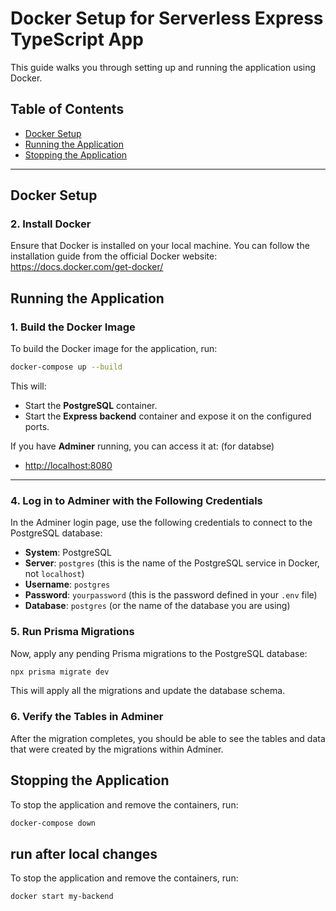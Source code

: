 # Docker Setup for Serverless Express TypeScript App

This guide walks you through setting up and running the application using Docker.

## Table of Contents

- [Docker Setup](#docker-setup)
- [Running the Application](#running-the-application)
- [Stopping the Application](#stopping-the-application)

---

## Docker Setup


### 2. Install Docker
Ensure that Docker is installed on your local machine. You can follow the installation guide from the official Docker website: https://docs.docker.com/get-docker/



## Running the Application

### 1. Build the Docker Image
To build the Docker image for the application, run:
```bash
docker-compose up --build
```

This will:
- Start the **PostgreSQL** container.
- Start the **Express backend** container and expose it on the configured ports.


If you have **Adminer** running, you can access it at: (for databse)
- [http://localhost:8080](http://localhost:8080)

---
### 4. Log in to Adminer with the Following Credentials

In the Adminer login page, use the following credentials to connect to the PostgreSQL database:

- **System**: PostgreSQL
- **Server**: `postgres` (this is the name of the PostgreSQL service in Docker, not `localhost`)
- **Username**: `postgres`
- **Password**: `yourpassword` (this is the password defined in your `.env` file)
- **Database**: `postgres` (or the name of the database you are using)

### 5. Run Prisma Migrations

Now, apply any pending Prisma migrations to the PostgreSQL database:

```bash
npx prisma migrate dev
```

This will apply all the migrations and update the database schema.

### 6. Verify the Tables in Adminer

After the migration completes, you should be able to see the tables and data that were created by the migrations within Adminer.


## Stopping the Application

To stop the application and remove the containers, run:
```bash
docker-compose down
```
## run after local changes
To stop the application and remove the containers, run:
```bash
docker start my-backend
```